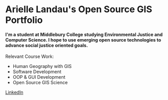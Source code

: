 # Arielle Landau's Open Source GIS Portfolio

#### I'm a student at Middlebury College studying Environmental Justice and Computer Science. I hope to use emerging open source technologies to advance social justice oriented goals.

Relevant Course Work:
- Human Geography with GIS
- Software Development
- OOP & GUI Development
- Open Source GIS Science

[LinkedIn](https://www.linkedin.com/in/arielle-landau-8374091bb)
